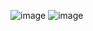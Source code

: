 ![image](https://user-images.githubusercontent.com/72455881/135618138-8dce763b-4a0b-4096-b409-daf9ce8632ed.png)
![image](https://user-images.githubusercontent.com/72455881/135618157-84c7e212-58b4-4e88-a914-62e3ceeb89d9.png)
